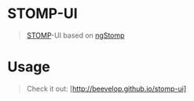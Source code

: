# STOMP-UI

> [STOMP](http://jmesnil.net/stomp-websocket/doc/)-UI based on [ngStomp](https://github.com/beevelop/ng-stomp)

# Usage

> Check it out: [http://beevelop.github.io/stomp-ui]